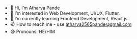- 👋 Hi, I’m Atharva Pande
- 👀 I’m interested in Web Development, UI/UX, Flutter.
- 🌱 I’m currently learning Frontend Development, React.js
- 📫 How to reach me - use atharva2565pande@gmail.com
- 😄 Pronouns: HE/HIM

<!---
Atharvaapande/Atharvaapande is a ✨ special ✨ repository because its `README.md` (this file) appears on your GitHub profile.
You can click the Preview link to take a look at your changes.
--->
